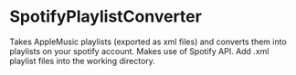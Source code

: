 # SpotifyPlaylistConverter
Takes AppleMusic playlists (exported as xml files) and converts them into playlists on your spotify account.
Makes use of Spotify API. Add .xml playlist files into the working directory.
